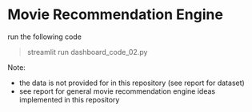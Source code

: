 # Movie Recommendation Engine


run the following code
> streamlit run dashboard_code_02.py

Note:
- the data is not provided for in this repository (see report for dataset)
- see report for general movie recommendation engine ideas implemented in this repository
